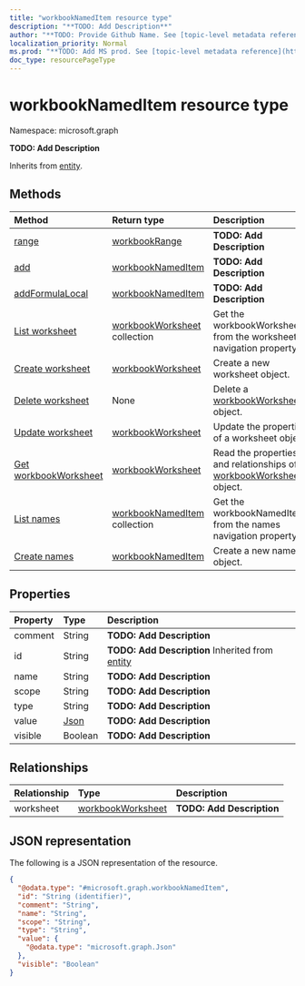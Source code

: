 ```yaml
---
title: "workbookNamedItem resource type"
description: "**TODO: Add Description**"
author: "**TODO: Provide Github Name. See [topic-level metadata reference](https://msgo.azurewebsites.net/add/document/guidelines/metadata.html#topic-level-metadata)**"
localization_priority: Normal
ms.prod: "**TODO: Add MS prod. See [topic-level metadata reference](https://msgo.azurewebsites.net/add/document/guidelines/metadata.html#topic-level-metadata)**"
doc_type: resourcePageType
---
```


# workbookNamedItem resource type


Namespace: microsoft.graph

**TODO: Add Description**


Inherits from [entity](../resources/entity.md).

## Methods
|Method|Return type|Description|
|:---|:---|:---|
|[range](../api/workbooknameditem-range.md)|[workbookRange](../resources/workbookrange.md)|**TODO: Add Description**|
|[add](../api/workbooknameditem-add.md)|[workbookNamedItem](../resources/workbooknameditem.md)|**TODO: Add Description**|
|[addFormulaLocal](../api/workbooknameditem-addformulalocal.md)|[workbookNamedItem](../resources/workbooknameditem.md)|**TODO: Add Description**|
|[List worksheet](../api/workbooknameditem-list-worksheet.md)|[workbookWorksheet](../resources/workbookworksheet.md) collection|Get the workbookWorksheets from the worksheet navigation property.|
|[Create worksheet](../api/workbooknameditem-post-worksheet.md)|[workbookWorksheet](../resources/workbookworksheet.md)|Create a new worksheet object.|
|[Delete worksheet](../api/workbooknameditem-delete-worksheet.md)|None|Delete a [workbookWorksheet](../resources/workbookworksheet.md) object.|
|[Update worksheet](../api/workbooknameditem-update-worksheet.md)|[workbookWorksheet](../resources/workbookworksheet.md)|Update the properties of a worksheet object.|
|[Get workbookWorksheet](../api/workbookworksheet-get.md)|[workbookWorksheet](../resources/workbookworksheet.md)|Read the properties and relationships of a [workbookWorksheet](../resources/workbookworksheet.md) object.|
|[List names](../api/workbook-list-names.md)|[workbookNamedItem](../resources/workbooknameditem.md) collection|Get the workbookNamedItems from the names navigation property.|
|[Create names](../api/workbook-post-names.md)|[workbookNamedItem](../resources/workbooknameditem.md)|Create a new names object.|

## Properties
|Property|Type|Description|
|:---|:---|:---|
|comment|String|**TODO: Add Description**|
|id|String|**TODO: Add Description** Inherited from [entity](../resources/entity.md)|
|name|String|**TODO: Add Description**|
|scope|String|**TODO: Add Description**|
|type|String|**TODO: Add Description**|
|value|[Json](../resources/json.md)|**TODO: Add Description**|
|visible|Boolean|**TODO: Add Description**|

## Relationships
|Relationship|Type|Description|
|:---|:---|:---|
|worksheet|[workbookWorksheet](../resources/workbookworksheet.md)|**TODO: Add Description**|

## JSON representation
The following is a JSON representation of the resource.
<!-- {
  "blockType": "resource",
  "keyProperty": "id",
  "@odata.type": "microsoft.graph.workbookNamedItem",
  "baseType": "microsoft.graph.entity",
  "openType": false
}
-->
``` json
{
  "@odata.type": "#microsoft.graph.workbookNamedItem",
  "id": "String (identifier)",
  "comment": "String",
  "name": "String",
  "scope": "String",
  "type": "String",
  "value": {
    "@odata.type": "microsoft.graph.Json"
  },
  "visible": "Boolean"
}
```

